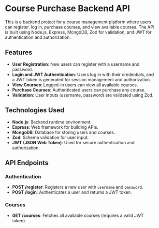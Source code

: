 # Course Purchase Backend API

This is a backend project for a course management platform where users can register, log in, purchase courses, and view available courses. The API is built using Node.js, Express, MongoDB, Zod for validation, and JWT for authentication and authorization.

## Features

- **User Registration**: New users can register with a username and password.
- **Login and JWT Authentication**: Users log in with their credentials, and a JWT token is generated for session management and authorization.
- **View Courses**: Logged-in users can view all available courses.
- **Purchase Courses**: Authenticated users can purchase any course.
- **Validation**: User inputs (username, password) are validated using Zod.

## Technologies Used

- **Node.js**: Backend runtime environment.
- **Express**: Web framework for building APIs.
- **MongoDB**: Database for storing users and courses.
- **Zod**: Schema validation for user input.
- **JWT (JSON Web Token)**: Used for secure authentication and authorization.

## API Endpoints

### Authentication

- **POST /register**: Registers a new user with `username` and `password`.
- **POST /login**: Authenticates a user and returns a JWT token.

### Courses

- **GET /courses**: Fetches all available courses (requires a valid JWT token).

